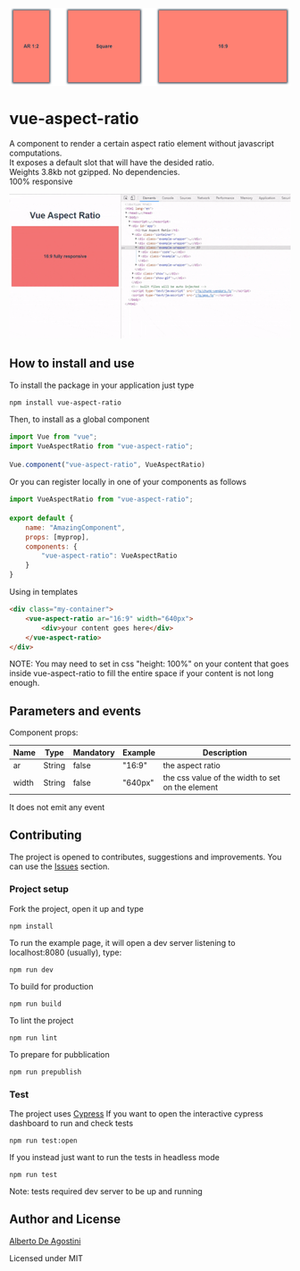![screenshot](https://raw.githubusercontent.com/albertodeago/vue-aspect-ratio/master/assets/screen.png)

# vue-aspect-ratio

A component to render a certain aspect ratio element without javascript computations.  
It exposes a default slot that will have the desided ratio.  
Weights 3.8kb not gzipped. No dependencies.  
100% responsive

![responsiveness gif](https://raw.githubusercontent.com/albertodeago/vue-aspect-ratio/master/assets/responsive.gif)


## How to install and use

To install the package in your application just type
```
npm install vue-aspect-ratio
```

Then, to install as a global component
``` javascript
import Vue from "vue";
import VueAspectRatio from "vue-aspect-ratio";

Vue.component("vue-aspect-ratio", VueAspectRatio)
```

Or you can register locally in one of your components as follows
``` javascript
import VueAspectRatio from "vue-aspect-ratio";

export default {
    name: "AmazingComponent",
    props: [myprop],
    components: {
        "vue-aspect-ratio": VueAspectRatio
    }
}
```

Using in templates
``` html
<div class="my-container">
    <vue-aspect-ratio ar="16:9" width="640px">
        <div>your content goes here</div>
    </vue-aspect-ratio>
</div>
```

NOTE: You may need to set in css "height: 100%" on your content that goes inside vue-aspect-ratio to fill the entire space if your content is not long enough.

## Parameters and events

Component props:

| Name   | Type   | Mandatory | Example | Description      |
|--------|--------|-----------|---------|------------------|
| ar     | String | false     | "16:9"  | the aspect ratio |
| width  | String | false     | "640px" | the css value of the width to set on the element |

It does not emit any event

## Contributing

The project is opened to contributes, suggestions and improvements. You can use the [Issues](https://github.com/albertodeago/vue-aspect-ratio/issues) section.


### Project setup

Fork the project, open it up and type
```
npm install
```

To run the example page, it will open a dev server listening to localhost:8080 (usually), type:
```
npm run dev
```

To build for production
```
npm run build
```

To lint the project
```
npm run lint
```

To prepare for pubblication
```
npm run prepublish
```

### Test

The project uses [Cypress](https://www.cypress.io/)
If you want to open the interactive cypress dashboard to run and check tests
```
npm run test:open
```

If you instead just want to run the tests in headless mode
```
npm run test
```

Note: tests required dev server to be up and running

## Author and License

[Alberto De Agostini](https://twitter.com/albertodeago88)

Licensed under MIT 
